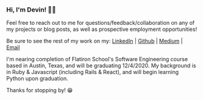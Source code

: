 ### Hi, I'm Devin! 👋🏼

Feel free to reach out to me for questions/feedback/collaboration on any of my projects or blog posts, as well as prospective employment opportunities!

Be sure to see the rest of my work on my: [LinkedIn](https://www.linkedin.com/in/devinrdavis) | [Github](https://github.com/devindavis5) | [Medium](https://medium.com/@devindavis_39241) | [Email](mailto:devinrdavis555@gmail.com)

I'm nearing completion of Flatiron School's Software Engineering course based in Austin, Texas, and will be graduating 12/4/2020.
My background is in Ruby & Javascript (including Rails & React), and will begin learning Python upon graduation.

Thanks for stopping by! 😁
